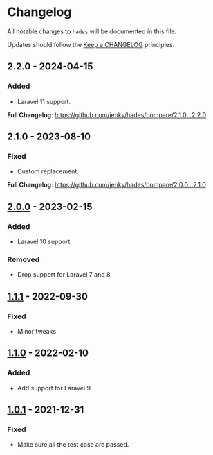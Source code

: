 # Changelog

All notable changes to `hades` will be documented in this file.

Updates should follow the [Keep a CHANGELOG](http://keepachangelog.com/) principles.

<!-- ## NEXT - YYYY-MM-DD

### Added
- Nothing

### Deprecated
- Nothing

### Fixed
- Nothing

### Removed
- Nothing

### Security
- Nothing -->
## 2.2.0 - 2024-04-15

### Added

- Laravel 11 support.

**Full Changelog**: https://github.com/jenky/hades/compare/2.1.0...2.2.0

## 2.1.0 - 2023-08-10

### Fixed

- Custom replacement.

**Full Changelog**: https://github.com/jenky/hades/compare/2.0.0...2.1.0

## [2.0.0](https://github.com/jenky/hades/compare/1.1.1...2.0.0) - 2023-02-15

### Added

- Laravel 10 support.

### Removed

- Drop support for Laravel 7 and 8.

## [1.1.1](https://github.com/jenky/hades/compare/1.1.0...1.1.1) - 2022-09-30

### Fixed

- Minor tweaks

## [1.1.0](https://github.com/jenky/hades/compare/1.0.1...1.1.0) - 2022-02-10

### Added

- Add support for Laravel 9.

## [1.0.1](https://github.com/jenky/hades/compare/1.0.0...1.0.1) - 2021-12-31

### Fixed

- Make sure all the test case are passed.
